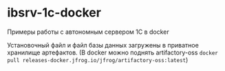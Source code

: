 # ibsrv-1c-docker
Примеры работы с автономным сервером 1С в docker

Установочный файл и файл базы данных загружены в приватное хранилище артефактов. (В docker можно поднять artifactory-oss ```docker pull releases-docker.jfrog.io/jfrog/artifactory-oss:latest```)

